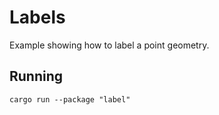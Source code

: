 # Labels

Example showing how to label a point geometry.

## Running

```shell
cargo run --package "label"
```
